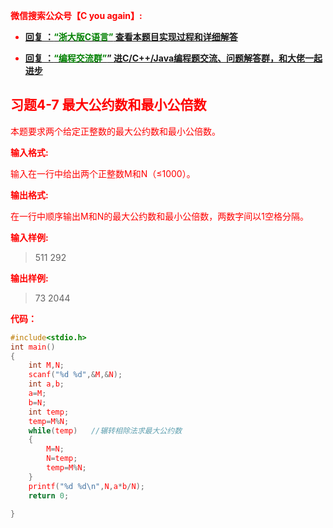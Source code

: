 
<font color='red'> **微信搜索公众号【C you again】:**

- [**回复 ：<font color='green'>“浙大版C语言”</font> 查看本题目实现过程和详细解答** ](  http://gzh.cyouagain.cn/) 
 
- [ **回复 ：<font color='green'>“编程交流群”</font>” 进C/C++/Java编程题交流、问题解答群，和大佬一起进步**  ](  http://cyouagain.cn/    ) 


## 习题4-7 最大公约数和最小公倍数

本题要求两个给定正整数的最大公约数和最小公倍数。

**输入格式:**

输入在一行中给出两个正整数M和N（≤1000）。

**输出格式:**

在一行中顺序输出M和N的最大公约数和最小公倍数，两数字间以1空格分隔。

**输入样例:**

> 511 292

**输出样例:**

> 73 2044

**代码：**

```c
#include<stdio.h>
int main()
{
    int M,N;
    scanf("%d %d",&M,&N);
    int a,b;
    a=M;
    b=N;
    int temp;
    temp=M%N;
    while(temp)   //辗转相除法求最大公约数
    {
        M=N;
        N=temp;
        temp=M%N;
    }
    printf("%d %d\n",N,a*b/N);
    return 0;

}

```



